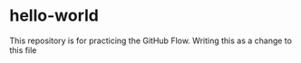 # hello-world
This repository is for practicing the GitHub Flow.
Writing this as a change to this file
